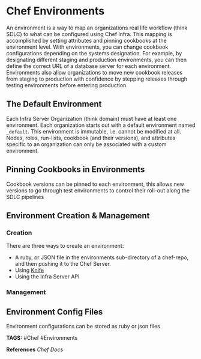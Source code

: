 # Chef Environments

An environment is a way to map an organizations real life workflow (think SDLC) to what can be configured using Chef Infra. This mapping is accomplished by setting attributes and pinning cookbooks at the environment level. With environments, you can change cookbook configurations depending on the systems designation.
For example, by designating different staging and production environments, you can then define the correct URL of a database server for each environment. Environments also allow organizations to move new cookbook releases from staging to production with confidence by stepping releases through testing environments before entering production.

## The Default Environment

Each Infra Server Organization (think domain) must have at least one environment. Each organization starts out with a default environment named `_default`. This environment is immutable, i.e. cannot be modified at all.
Nodes, roles, run-lists, cookbook (and their versions), and attributes specific to an organization can only be associated with a custom environment.

## Pinning Cookbooks in Environments

Cookbook versions can be pinned to each environment, this allows new versions to go through test environments to control their roll-out along the SDLC pipelines

## Environment Creation & Management

### Creation

There are three ways to create an environment:

* A ruby, or JSON file in the environments sub-directory of a chef-repo, and then pushing it to the Chef Server.
* Using [Knife](<./ChefKnife.md> "./ChefKnife")
* Using the Infra Server API

### Management



## Environment Config Files

Environment configurations can be stored as ruby or json files


__TAGS:__
#Chef #Environments

__References__ 
_Chef Docs_
